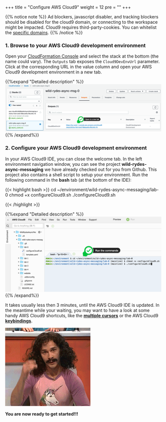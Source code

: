 +++
title = "Configure AWS Cloud9"
weight = 12
pre = ""
+++

{{% notice note %}}
Ad blockers, javascript disabler, and tracking blockers should be disabled for
the cloud9 domain, or connecting to the workspace might be impacted.
Cloud9 requires third-party-cookies. You can whitelist the [specific domains]( https://docs.aws.amazon.com/cloud9/latest/user-guide/troubleshooting.html#troubleshooting-env-loading).
{{% /notice %}}

### 1. Browse to your AWS Cloud9 development environment

Open your [CloudFormation Console](https://console.aws.amazon.com/cloudformation/home?#/stacks) and select the stack at the bottom (the name could vary). The `Outputs` tab exposes the `Cloud9DevEnvUrl` parameter. Click at the corresponding URL in the value column and open your AWS Cloud9 development environment in a new tab.

{{%expand "Detailed description" %}}
![Step 1](step-1.png)
{{% /expand%}}

### 2. Configure your AWS Cloud9 development environment

In your AWS Cloud9 IDE, you can close the welcome tab. In the left environment navigation window, you can see the project **wild-rydes-async-messaging** we have already checked out for you from Github. This project also contains a shell script to setup your environment. Run the following command in the **bash** tab (at the bottom of the IDE):

{{< highlight bash >}}
cd ~/environment/wild-rydes-async-messaging/lab-0
chmod +x configureCloud9.sh
./configureCloud9.sh

{{< /highlight >}}

{{%expand "Detailed description" %}}
![Step 2](step-2.png)
{{% /expand%}}

It takes usually less then 3 minutes, until the AWS Cloud9 IDE is updated. In the meantime while your waiting, you may want to have a look at some handy AWS Cloud9 shortcuts, like the **[multiple cursors](https://docs.c9.io/docs/multiple-cursors)** or the AWS Cloud9 **[keybindings](https://docs.c9.io/docs/keybindings)**.

![Get Started](magic.gif)

**You are now ready to get started!!!**
